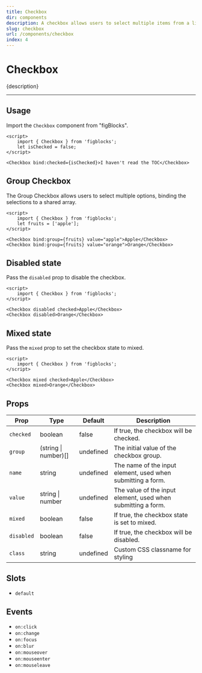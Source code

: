 ```yaml
---
title: Checkbox
dir: components
description: A checkbox allows users to select multiple items from a list (or) to mark an item as selected.
slug: checkbox
url: /components/checkbox
index: 4
---
```


# Checkbox

{description}

---

<script> 
	import 'figblocks/globalStyles'; 
</script>

## Usage

Import the `Checkbox` component from "figBlocks".

```svelte example
<script>
	import { Checkbox } from 'figblocks';
	let isChecked = false;
</script>

<Checkbox bind:checked={isChecked}>I haven't read the TOC</Checkbox>
```

## Group Checkbox

The Group Checkbox allows users to select multiple options, binding the selections to a shared array.

```svelte example hideStyle
<script>
	import { Checkbox } from 'figblocks';
	let fruits = ['apple'];
</script>

<Checkbox bind:group={fruits} value="apple">Apple</Checkbox>
<Checkbox bind:group={fruits} value="orange">Orange</Checkbox>
```

## Disabled state

Pass the `disabled` prop to disable the checkbox.

```svelte example hideScript hideStyle
<script>
	import { Checkbox } from 'figblocks';
</script>

<Checkbox disabled checked>Apple</Checkbox>
<Checkbox disabled>Orange</Checkbox>
```

## Mixed state

Pass the `mixed` prop to set the checkbox state to mixed.

```svelte example hideScript hideStyle
<script>
	import { Checkbox } from 'figblocks';
</script>

<Checkbox mixed checked>Apple</Checkbox>
<Checkbox mixed>Orange</Checkbox>
```

## Props

| Prop       | Type                 | Default   | Description                                                  |
| ---------- | -------------------- | --------- | ------------------------------------------------------------ |
| `checked`  | boolean              | false     | If true, the checkbox will be checked.                       |
| `group`    | (string \| number)[] | undefined | The initial value of the checkbox group.                     |
| `name`     | string               | undefined | The name of the input element, used when submitting a form.  |
| `value`    | string \| number     | undefined | The value of the input element, used when submitting a form. |
| `mixed`    | boolean              | false     | If true, the checkbox state is set to mixed.                 |
| `disabled` | boolean              | false     | If true, the checkbox will be disabled.                      |
| `class`    | string               | undefined | Custom CSS classname for styling                             |

## Slots

- `default`

## Events

- `on:click`
- `on:change`
- `on:focus`
- `on:blur`
- `on:mouseover`
- `on:mouseenter`
- `on:mouseleave`

